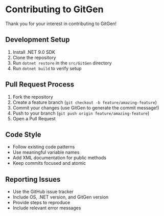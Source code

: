 ﻿# Contributing to GitGen

Thank you for your interest in contributing to GitGen!

## Development Setup

1. Install .NET 9.0 SDK
2. Clone the repository
3. Run `dotnet restore` in the `src/GitGen` directory
4. Run `dotnet build` to verify setup

## Pull Request Process

1. Fork the repository
2. Create a feature branch (`git checkout -b feature/amazing-feature`)
3. Commit your changes (use GitGen to generate the commit message!)
4. Push to your branch (`git push origin feature/amazing-feature`)
5. Open a Pull Request

## Code Style

- Follow existing code patterns
- Use meaningful variable names
- Add XML documentation for public methods
- Keep commits focused and atomic

## Reporting Issues

- Use the GitHub issue tracker
- Include OS, .NET version, and GitGen version
- Provide steps to reproduce
- Include relevant error messages
